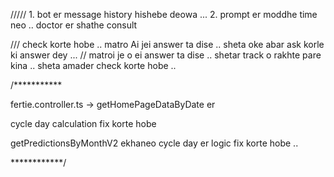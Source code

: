 ///// 1. bot er message history hishebe deowa ... 2. prompt er moddhe time neo .. doctor er shathe consult

/// check korte hobe .. matro Ai jei answer ta dise .. sheta oke abar ask korle ki answer dey ... 
// matroi je o ei answer ta dise .. shetar track o rakhte pare kina .. sheta amader check korte hobe .. 


/***********

fertie.controller.ts -> getHomePageDataByDate er 

cycle day calculation fix korte hobe 

getPredictionsByMonthV2 ekhaneo cycle day er logic fix korte hobe .. 

************/
